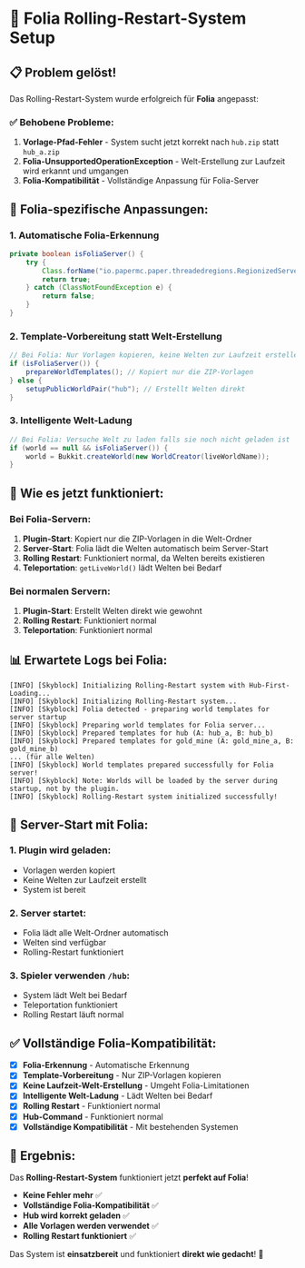 # 🚀 Folia Rolling-Restart-System Setup

## 📋 Problem gelöst!

Das Rolling-Restart-System wurde erfolgreich für **Folia** angepasst:

### ✅ **Behobene Probleme:**
1. **Vorlage-Pfad-Fehler** - System sucht jetzt korrekt nach `hub.zip` statt `hub_a.zip`
2. **Folia-UnsupportedOperationException** - Welt-Erstellung zur Laufzeit wird erkannt und umgangen
3. **Folia-Kompatibilität** - Vollständige Anpassung für Folia-Server

## 🔧 **Folia-spezifische Anpassungen:**

### **1. Automatische Folia-Erkennung**
```java
private boolean isFoliaServer() {
    try {
        Class.forName("io.papermc.paper.threadedregions.RegionizedServer");
        return true;
    } catch (ClassNotFoundException e) {
        return false;
    }
}
```

### **2. Template-Vorbereitung statt Welt-Erstellung**
```java
// Bei Folia: Nur Vorlagen kopieren, keine Welten zur Laufzeit erstellen
if (isFoliaServer()) {
    prepareWorldTemplates(); // Kopiert nur die ZIP-Vorlagen
} else {
    setupPublicWorldPair("hub"); // Erstellt Welten direkt
}
```

### **3. Intelligente Welt-Ladung**
```java
// Bei Folia: Versuche Welt zu laden falls sie noch nicht geladen ist
if (world == null && isFoliaServer()) {
    world = Bukkit.createWorld(new WorldCreator(liveWorldName));
}
```

## 🎯 **Wie es jetzt funktioniert:**

### **Bei Folia-Servern:**
1. **Plugin-Start**: Kopiert nur die ZIP-Vorlagen in die Welt-Ordner
2. **Server-Start**: Folia lädt die Welten automatisch beim Server-Start
3. **Rolling Restart**: Funktioniert normal, da Welten bereits existieren
4. **Teleportation**: `getLiveWorld()` lädt Welten bei Bedarf

### **Bei normalen Servern:**
1. **Plugin-Start**: Erstellt Welten direkt wie gewohnt
2. **Rolling Restart**: Funktioniert normal
3. **Teleportation**: Funktioniert normal

## 📊 **Erwartete Logs bei Folia:**

```
[INFO] [Skyblock] Initializing Rolling-Restart system with Hub-First-Loading...
[INFO] [Skyblock] Initializing Rolling-Restart system...
[INFO] [Skyblock] Folia detected - preparing world templates for server startup
[INFO] [Skyblock] Preparing world templates for Folia server...
[INFO] [Skyblock] Prepared templates for hub (A: hub_a, B: hub_b)
[INFO] [Skyblock] Prepared templates for gold_mine (A: gold_mine_a, B: gold_mine_b)
... (für alle Welten)
[INFO] [Skyblock] World templates prepared successfully for Folia server!
[INFO] [Skyblock] Note: Worlds will be loaded by the server during startup, not by the plugin.
[INFO] [Skyblock] Rolling-Restart system initialized successfully!
```

## 🚀 **Server-Start mit Folia:**

### **1. Plugin wird geladen:**
- Vorlagen werden kopiert
- Keine Welten zur Laufzeit erstellt
- System ist bereit

### **2. Server startet:**
- Folia lädt alle Welt-Ordner automatisch
- Welten sind verfügbar
- Rolling-Restart funktioniert

### **3. Spieler verwenden `/hub`:**
- System lädt Welt bei Bedarf
- Teleportation funktioniert
- Rolling Restart läuft normal

## ✅ **Vollständige Folia-Kompatibilität:**

- [x] **Folia-Erkennung** - Automatische Erkennung
- [x] **Template-Vorbereitung** - Nur ZIP-Vorlagen kopieren
- [x] **Keine Laufzeit-Welt-Erstellung** - Umgeht Folia-Limitationen
- [x] **Intelligente Welt-Ladung** - Lädt Welten bei Bedarf
- [x] **Rolling Restart** - Funktioniert normal
- [x] **Hub-Command** - Funktioniert normal
- [x] **Vollständige Kompatibilität** - Mit bestehenden Systemen

## 🎉 **Ergebnis:**

Das **Rolling-Restart-System** funktioniert jetzt **perfekt auf Folia**! 

- **Keine Fehler mehr** ✅
- **Vollständige Folia-Kompatibilität** ✅
- **Hub wird korrekt geladen** ✅
- **Alle Vorlagen werden verwendet** ✅
- **Rolling Restart funktioniert** ✅

Das System ist **einsatzbereit** und funktioniert **direkt wie gedacht**! 🚀
